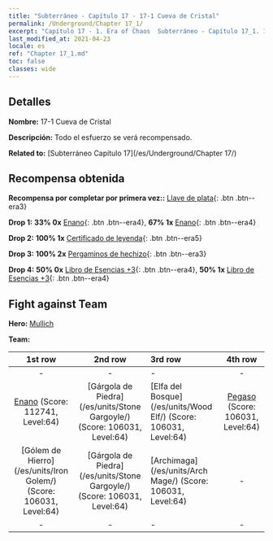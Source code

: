 ```yaml
---
title: "Subterráneo - Capítulo 17 - 17-1 Cueva de Cristal"
permalink: /Underground/Chapter 17_1/
excerpt: "Capítulo 17 - 1. Era of Chaos  Subterráneo - Capítulo 17_1. 17-1 Cueva de Cristal"
last_modified_at: 2021-04-23
locale: es
ref: "Chapter 17_1.md"
toc: false
classes: wide
---
```


## Detalles

 **Nombre:** 17-1 Cueva de Cristal

 **Descripción:** Todo el esfuerzo se verá recompensado.

 **Related to:** [Subterráneo Capítulo 17](/es/Underground/Chapter 17/)

## Recompensa obtenida

 **Recompensa por completar por primera vez::** [Llave de plata](/ItemsES/con_693/){: .btn .btn--era3}

 **Drop 1:** **33% 0x** [Enano](/ItemsES/unt_200/){: .btn .btn--era4}, **67% 1x** [Enano](/ItemsES/unt_200/){: .btn .btn--era4}

 **Drop 2:** **100% 1x** [Certificado de leyenda](/ItemsES/mat_67/){: .btn .btn--era5}

 **Drop 3:** **100% 2x** [Pergaminos de hechizo](/ItemsES/con_694/){: .btn .btn--era3}

 **Drop 4:** **50% 0x** [Libro de Esencias +3](/ItemsES/mat_60/){: .btn .btn--era4}, **50% 1x** [Libro de Esencias +3](/ItemsES/mat_60/){: .btn .btn--era4}


## Fight against Team
 **Hero:** [Mullich](/es/heroes/Mullich/)

 **Team:**


  | 1st row | 2nd row | 3rd row | 4th row |
  |:----:|:----:|:----|:----:|
  | - | - | - | - |
  | [Enano](/es/units/Dwarf/) (Score: 112741, Level:64)  | [Gárgola de Piedra](/es/units/Stone Gargoyle/) (Score: 106031, Level:64)  | [Elfa del Bosque](/es/units/Wood Elf/) (Score: 106031, Level:64)  | [Pegaso](/es/units/Pegasus/) (Score: 106031, Level:64)  |
  | [Gólem de Hierro](/es/units/Iron Golem/) (Score: 106031, Level:64)  | [Gárgola de Piedra](/es/units/Stone Gargoyle/) (Score: 106031, Level:64)  | [Archimaga](/es/units/Arch Mage/) (Score: 106031, Level:64)  | - |
  | - | - | - | - |


